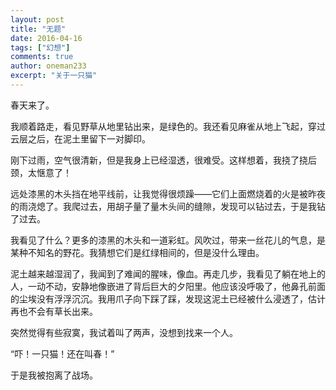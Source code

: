 ```yaml
---
layout: post
title: "无题"
date: 2016-04-16
tags: ["幻想"]
comments: true
author: oneman233
excerpt: "关于一只猫"
---
```


春天来了。

我顺着路走，看见野草从地里钻出来，是绿色的。我还看见麻雀从地上飞起，穿过云层之后，在泥土里留下一对脚印。

刚下过雨，空气很清新，但是我身上已经湿透，很难受。这样想着，我挠了挠后颈，太惬意了！

远处漆黑的木头挡在地平线前，让我觉得很烦躁——它们上面燃烧着的火是被昨夜的雨浇熄了。我爬过去，用胡子量了量木头间的缝隙，发现可以钻过去，于是我钻了过去。

我看见了什么？更多的漆黑的木头和一道彩虹。风吹过，带来一丝花儿的气息，是某种不知名的野花。我猜想它们是红绿相间的，但是没什么理由。

泥土越来越湿润了，我闻到了难闻的腥味，像血。再走几步，我看见了躺在地上的人，一动不动，安静地像嵌进了背后巨大的夕阳里。他应该没呼吸了，他鼻孔前面的尘埃没有浮浮沉沉。我用爪子向下踩了踩，发现这泥土已经被什么浸透了，估计再也不会有草长出来。

突然觉得有些寂寞，我试着叫了两声，没想到找来一个人。

“吓！一只猫！还在叫春！”

于是我被抱离了战场。